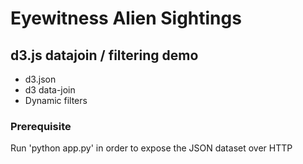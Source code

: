 # Eyewitness Alien Sightings
## d3.js datajoin / filtering demo
- d3.json
- d3 data-join
- Dynamic filters

### Prerequisite
Run 'python app.py' in order to expose the JSON dataset over HTTP